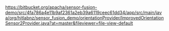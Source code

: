 https://bitbucket.org/apacha/sensor-fusion-demo/src/4fa786a4e11b9af2361a2eb39a6119ceec61dd34/app/src/main/java/org/hitlabnz/sensor_fusion_demo/orientationProvider/ImprovedOrientationSensor2Provider.java?at=master&fileviewer=file-view-default
